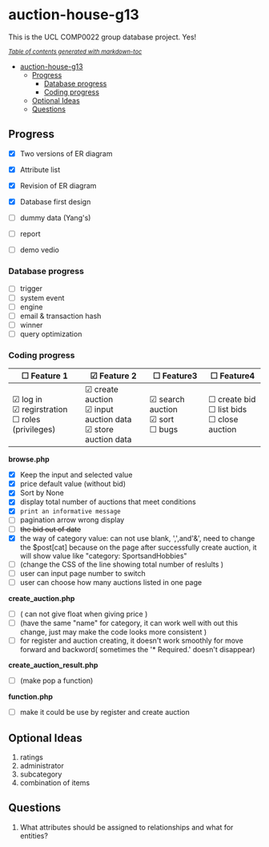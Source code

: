 # auction-house-g13

This is the UCL COMP0022 group database project. Yes!

<small><i><a href='http://ecotrust-canada.github.io/markdown-toc/'>Table of contents generated with markdown-toc</a></i></small>

- [auction-house-g13](#auction-house-g13)
  * [Progress](#progress)
    + [Database progress](#database-progress)
    + [Coding progress](#coding-progress)
  * [Optional Ideas](#optional-ideas)
  * [Questions](#questions)

## Progress

- [x] Two versions of ER diagram
- [x] Attribute list
- [x] Revision of ER diagram
- [x] Database first design
- [ ] dummy data (Yang's)

- [ ] report
- [ ] demo vedio

### Database progress

- [ ] trigger
- [ ] system event
- [ ] engine
- [ ] email & transaction hash
- [ ] winner
- [ ] query optimization

### Coding progress

| &#9744; Feature 1  | &#9745; Feature 2 | &#9744; Feature3 | &#9744; Feature4 |
| -------------------------- | ----------------- | ---------------- | ---------------- |
| &#9745; log in <br>&#9745; regirstration <br>&#9744; roles (privileges)     | &#9745; create auction <br>&#9745; input auction data <br>&#9745; store auction data | &#9745; search auction <br/>&#9745; sort <br/>&#9744; bugs | &#9744; create bid <br/>&#9744; list bids <br/>&#9744; close auction |

**browse.php**

- [x] Keep the input and selected value
- [x] price default value (without bid)
- [x] Sort by None
- [x] display total number of auctions that meet conditions
- [x] `print an informative message`
- [ ] pagination arrow wrong display
- [ ] ~~the bid out of date~~
- [x] the way of category value: can not use blank, ',',and'&', need to change the $post[cat] because on the page after successfully create auction, it will show value like "category: SportsandHobbies"
- [ ] (change the CSS of the line showing total number of reslults )
- [ ] user can input page number to switch
- [ ] user can choose how many auctions listed in one page

**create_auction.php**

- [ ] ( can not give float when giving price )
- [ ] (have the same "name" for category, it can work well with out this change, just may make the code looks more consistent )
- [ ] for register and auction creating, it doesn't work smoothly for move forward and backword( sometimes the '* Required.'  doesn't  disappear)

**create_auction_result.php**

- [ ] (make pop a function)

**function.php**

- [ ] make it could be use by register and create auction

## Optional Ideas

1. ratings
3. administrator
3. subcategory
4. combination of items


## Questions

1. What attributes should be assigned to relationships and what for entities?

